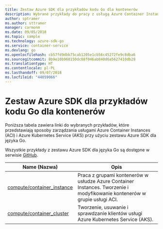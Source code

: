 ```yaml
---
title: Zestaw Azure SDK dla przykładów kodu Go dla kontenerów
description: Wybrane przykłady do pracy z usługą Azure Container Instances i Azure Kubernetes Service z zestawu Azure SDK dla języka Go.
author: sptramer
ms.author: sttramer
manager: carmonm
ms.date: 09/05/2018
ms.topic: sample
ms.technology: azure-sdk-go
ms.service: container-service
ms.devlang: go
ms.openlocfilehash: cb57fd9dbb75cab1205e1cb56c45272fe9c8dba6
ms.sourcegitcommit: 8b9e10b960150dc08f046ab840d6a5627410db29
ms.translationtype: HT
ms.contentlocale: pl-PL
ms.lasthandoff: 09/07/2018
ms.locfileid: "44059066"
---
```

# <a name="azure-sdk-for-go-samples-for-containers"></a>Zestaw Azure SDK dla przykładów kodu Go dla kontenerów

Poniższa tabela zawiera linki do wybranych przykładów, które przedstawiają sposoby zarządzania usługami Azure Container Instances (ACI) i Azure Kubernetes Service (AKS) przy użyciu zestawu Azure SDK dla języka Go.

Wszystkie przykłady z zestawu Azure SDK dla języka Go są dostępne w serwisie [GitHub](https://github.com/Azure-Samples/azure-sdk-for-go-samples).

| Name (Nazwa) | Opis |
|------|-------------|
| [compute/container_instance](https://github.com/Azure-Samples/azure-sdk-for-go-samples/blob/master/compute/container_instance.go) | Praca z grupami kontenerów w usłudze Azure Container Instances. Tworzenie i modyfikowanie kontenerów w grupie usługi ACI. |
| [compute/container_cluster](https://github.com/Azure-Samples/azure-sdk-for-go-samples/blob/master/compute/container_cluster.go) | Tworzenie, usuwanie i sprawdzanie klientów usługi Azure Kubernetes Service (AKS). |
